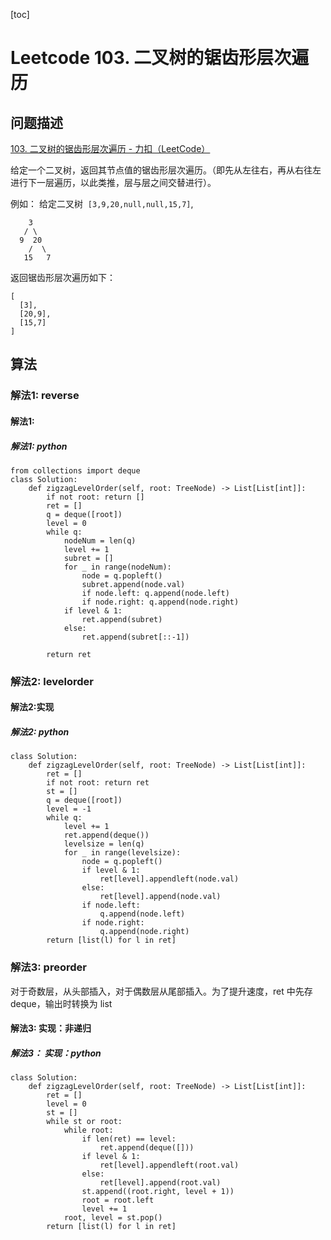 [toc]

# Leetcode 103. 二叉树的锯齿形层次遍历

## 问题描述

[103. 二叉树的锯齿形层次遍历 - 力扣（LeetCode）](https://leetcode-cn.com/problems/binary-tree-zigzag-level-order-traversal/)

给定一个二叉树，返回其节点值的锯齿形层次遍历。（即先从左往右，再从右往左进行下一层遍历，以此类推，层与层之间交替进行）。

例如：
给定二叉树  `[3,9,20,null,null,15,7]`,

```
    3
   / \
  9  20
    /  \
   15   7
```

返回锯齿形层次遍历如下：

```
[
  [3],
  [20,9],
  [15,7]
]
```

## 算法

### 解法1: reverse

#### 解法1:

##### 解法1: python

```
from collections import deque
class Solution:
    def zigzagLevelOrder(self, root: TreeNode) -> List[List[int]]:
        if not root: return []
        ret = []
        q = deque([root])
        level = 0
        while q:
            nodeNum = len(q)
            level += 1
            subret = []
            for _ in range(nodeNum):
                node = q.popleft()
                subret.append(node.val)
                if node.left: q.append(node.left)
                if node.right: q.append(node.right)
            if level & 1:
                ret.append(subret)
            else:
                ret.append(subret[::-1])

        return ret   
```

### 解法2: levelorder

#### 解法2:实现

##### 解法2: python

```
class Solution:
    def zigzagLevelOrder(self, root: TreeNode) -> List[List[int]]:
        ret = []
        if not root: return ret
        st = []
        q = deque([root])
        level = -1
        while q:
            level += 1
            ret.append(deque())
            levelsize = len(q)
            for _ in range(levelsize):
                node = q.popleft()
                if level & 1:
                    ret[level].appendleft(node.val)
                else:
                    ret[level].append(node.val)
                if node.left: 
                    q.append(node.left)
                if node.right: 
                    q.append(node.right)
        return [list(l) for l in ret]
```

### 解法3: preorder

对于奇数层，从头部插入，对于偶数层从尾部插入。为了提升速度，ret 中先存 deque，输出时转换为 list

#### 解法3: 实现：非递归

##### 解法3： 实现：python

```
class Solution:
    def zigzagLevelOrder(self, root: TreeNode) -> List[List[int]]:
        ret = []
        level = 0
        st = []
        while st or root:
            while root:
                if len(ret) == level:
                    ret.append(deque([]))
                if level & 1:
                    ret[level].appendleft(root.val)
                else:
                    ret[level].append(root.val)
                st.append((root.right, level + 1))
                root = root.left
                level += 1
            root, level = st.pop()
        return [list(l) for l in ret]
```